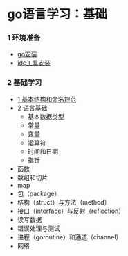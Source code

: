 # go语言学习：基础

### 1 环境准备

- [go安装](https://github.com/fatjerot/goStudyBasic/blob/master/000pre_env/1_go_install.md)
- [ide工具安装](https://github.com/fatjerot/goStudyBasic/blob/master/000pre_env/2_vscode_go.md)

### 2 基础学习

- [1 基本结构和命名规范](https://github.com/fatjerot/goStudyBasic/blob/master/001first)
- [2 语言基础](https://github.com/fatjerot/goStudyBasic/blob/master/002basic)
  - 基本数据类型
  - 常量
  - 变量
  - 运算符
  - 时间和日期
  - 指针
- 函数
- 数组和切片
- map
- 包（package）
- 结构（struct）与方法（method）
- 接口（interface）与反射（reflection）
- 读写数据
- 错误处理与测试
- 进程（goroutine）和通道（channel）
- 网络
